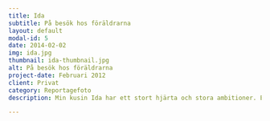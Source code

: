 ```yaml
---
title: Ida
subtitle: På besök hos föräldrarna
layout: default
modal-id: 5
date: 2014-02-02
img: ida.jpg
thumbnail: ida-thumbnail.jpg
alt: På besök hos föräldrarna
project-date: Februari 2012
client: Privat
category: Reportagefoto
description: Min kusin Ida har ett stort hjärta och stora ambitioner. Efter studier i USA, England och Holland jobbar hon idag som jurist åt FN. Bilden är en mix av olika delar av hennes liv och är tagen då hon hälsade på föräldrarna i Karlstad. På väggen hänger en bild på vår farmor från året då farmor, iklädd folkdräkt, blev utsedd till Årets gräsmarking. Strax intill hänger ett motiv från platsen i Värmland där våra föräldrar växte upp. På sig har Ida en klänning från Gambia, landet där hennes mamma kommer ifrån och där Ida spenderade sin barndom.

---
```

